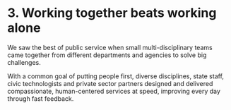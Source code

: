 # 3. Working together beats working alone  
We saw the best of public service when small multi-disciplinary teams came together from different departments and agencies to solve big challenges. 

With a common goal of putting people first, diverse disciplines, state staff, civic technologists and private sector partners designed and delivered compassionate, human-centered services at speed, improving every day through fast feedback.
